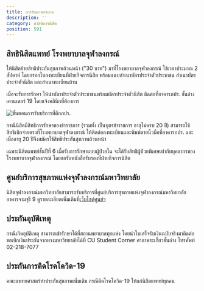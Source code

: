 ```yaml
---
title: การรักษาพยาบาล
description: ''
category: สวัสดิการนิสิต
position: 591
---
```


## สิทธินิสิตแพทย์ โรงพยาบาลจุฬาลงกรณ์

ให้นิสิตย้ายสิทธิประกันสุขภาพถ้วนหน้า ("30 บาท") มาที่โรงพยาบาลจุฬาลงกรณ์ ใช้เวลาประมาณ 2 สัปดาห์ โดยกรอกใบลงทะเบียนที่ฝ่ายกิจการนิสิต พร้อมแนบสำเนาบัตรประจำตัวประชาชน สำเนาบัตรประจำตัวนิสิต และสำเนาทะเบียนบ้าน

เมื่อจะรับการรักษา ให้นำบัตรประจำตัวประชาชนพร้อมบัตรประจำตัวนิสิต ติดต่อที่อาคารภปร. ชั้นล่าง เคานเตอร์ 19 โดยแจ้งคลินิกที่ต้องการ

![ขั้นตอนการรับบริการที่ตึกภปร.](/health-howto-kcmh.png)

กรณีนิสิตมีสิทธิการรักษาของข้าราชการ (รวมทั้ง เป็นบุตรข้าราชการ อายุไม่ครบ 20 ปี) สามารถใช้สิทธิเบิกจ่ายตรงที่โรงพยาบาลจุฬาลงกรณ์ ให้ติดต่อลงทะเบียนและพิมพ์ลายนิ้วมือที่อาคารภปร. และเมื่ออายุ 20 ปีจึงสมัครใช้สิทธิประกันสุขภาพถ้วนหน้า

เฉพาะนิสิตแพทย์ชั้นปีที่ 6 เมื่อรับการรักษาแบบผู้ป่วยใน จะได้รับสิทธิผู้ป่วยพิเศษเท่ากับบุคลากรของโรงพยาบาลจุฬาลงกรณ์ โดยขอรับหนังสือรับรองที่ฝ่ายกิจการนิสิต


## ศูนย์บริการสุขภาพแห่งจุฬาลงกรณ์มหาวิทยาลัย

นิสิตจุฬาลงกรณ์มหาวิทยาลัยสามารถรับบริการที่ศูนย์บริการสุขภาพแห่งจุฬาลงกรณ์มหาวิทยาลัย อาคารจามจุรี 9 ดูรายละเอียดเพิ่มเติมที่[เว็บไซต์ศูนย์ฯ](http://www.cuhc.chula.ac.th)

## ประกันอุบัติเหตุ

กรณีเกิดอุบัติเหตุ สามารถเข้ารักษาได้ที่สถานพยาบาลทุกแห่ง โดยนำใบเสร็จรับเงินฉบับจริงมาติดต่อขอเบิกเงินประกันจากทางมหาวิทยาลัยได้ที่ CU Student Corner ศาลาพระเกี้ยวชั้นล่าง โทรศัพท์ 02-218-7077

## ประกันการติดโรคโควิด-19

คณะแพทยศาสตร์ทำประกันสุขภาพเพิ่มเติม กรณีติดโรคโควิด-19 ให้แก่นิสิตแพทย์ทุกคน
